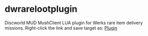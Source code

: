 # dwrarelootplugin
Discworld MUD MushClient LUA plugin for Werks rare item delivery missions.
Right-click the link and save target as: [Plugin](https://./Rareloot_v1.02.xml)
